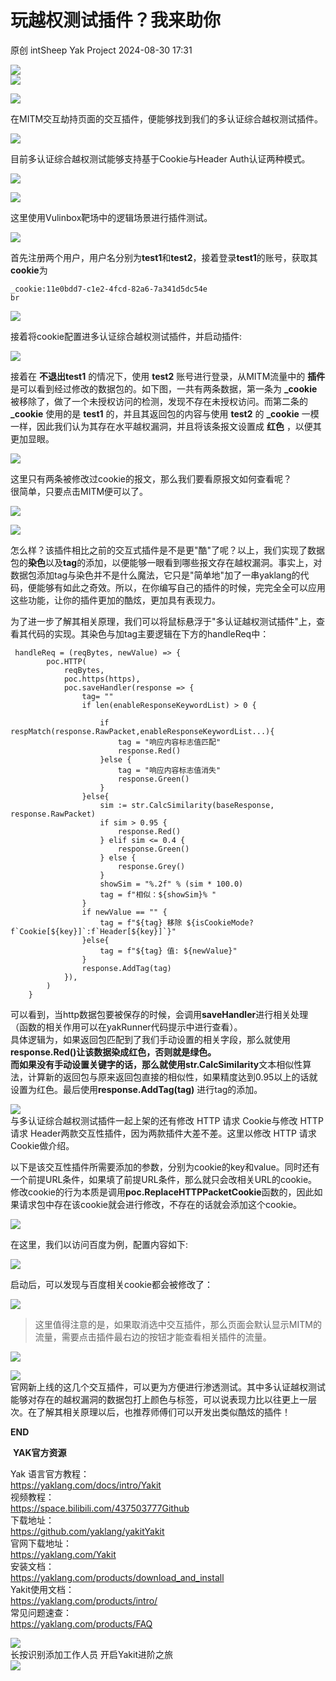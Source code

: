 #  玩越权测试插件？我来助你   
原创 intSheep  Yak Project   2024-08-30 17:31  
  
![](/articles/wechat2md-57d4b38fb5fac67b077017855ed50c43.gif)  
![](/articles/wechat2md-a4f2bfae3f0ef062eb864a5cf570c1a8.other)  
[](http://mp.weixin.qq.com/s?__biz=Mzk0MTM4NzIxMQ==&mid=2247520865&idx=1&sn=b56361be1d147e02733410b9be1a75b9&chksm=c2d1eec5f5a667d3f65a78c0837685809c036e8d55f7a5add58c177f2d6a57de949dd416fb86&scene=21#wechat_redirect)  
  
![](/articles/wechat2md-7709f2e0b02ccd8287c1260685352f0f.png)  
  
在MITM交互劫持页面的交互插件，便能够找到我们的多认证综合越权测试插件。  
  
![](/articles/wechat2md-e87cc15527860ebb0e8715d50e7a4e3e.png)  
  
目前多认证综合越权测试能够支持基于Cookie与Header Auth认证两种模式。  
  
![](/articles/wechat2md-d63d1afa3a4fcd0aa8c32791bb08d61b.png)  
  
![](/articles/wechat2md-c25965cb24b83218ea0f395a42da2566.png)  
  
这里使用Vulinbox靶场中的逻辑场景进行插件测试。  
  
![](/articles/wechat2md-168c6ca4dcfd3ad96a6483b28a430700.png)  
  
  
首先注册两个用户，用户名分别为**test1**和**test2**，接着登录**test1**的账号，获取其**cookie**为   
```
_cookie:11e0bdd7-c1e2-4fcd-82a6-7a341d5dc54e
br
```  
  
![](/articles/wechat2md-e1b93721379a19ecf0ef753fb32faa28.png)  
  
接着将cookie配置进多认证综合越权测试插件，并启动插件:  
  
![](/articles/wechat2md-a0fde05fa4a20c9572ac72ee675bcb7c.png)  
  
  
接着在 **不退出test1** 的情况下，使用 **test2** 账号进行登录，从MITM流量中的 **插件** 是可以看到经过修改的数据包的。如下图，一共有两条数据，第一条为 **_cookie** 被移除了，做了一个未授权访问的检测，发现不存在未授权访问。而第二条的 **_cookie** 使用的是 **test1** 的，并且其返回包的内容与使用 **test2** 的 **_cookie** 一模一样，因此我们认为其存在水平越权漏洞，并且将该条报文设置成 **红色** ，以便其更加显眼。  
  
![](/articles/wechat2md-a9287ed0266b72f356d3d5940f3fb9d5.png)  
  
这里只有两条被修改过cookie的报文，那么我们要看原报文如何查看呢？  
很简单，只要点击MITM便可以了。  
  
![](/articles/wechat2md-6000b3f7d7f5580a7cefc0647e10e0b7.png)  
  
  
![](/articles/wechat2md-397689b9ae494d9a5de8c9e0c20b07f9.png)  
  
怎么样？该插件相比之前的交互式插件是不是更"酷"了呢？以上，我们实现了数据包的**染色**以及**tag**的添加，以便能够一眼看到哪些报文存在越权漏洞。事实上，对数据包添加tag与染色并不是什么魔法，它只是"简单地"加了一串yaklang的代码，便能够有如此之奇效。所以，在你编写自己的插件的时候，完完全全可以应用这些功能，让你的插件更加的酷炫，更加具有表现力。  
  
为了进一步了解其相关原理，我们可以将鼠标悬浮于"多认证越权测试插件"上，查看其代码的实现。其染色与加tag主要逻辑在下方的handleReq中：  
```
 handleReq = (reqBytes, newValue) => {
        poc.HTTP(
            reqBytes,
            poc.https(https),
            poc.saveHandler(response => {
                tag= ""
                if len(enableResponseKeywordList) > 0 {

                    if respMatch(response.RawPacket,enableResponseKeywordList...){
                        tag = "响应内容标志值匹配"
                        response.Red()
                    }else {
                        tag = "响应内容标志值消失"
                        response.Green()
                    }
                }else{
                    sim := str.CalcSimilarity(baseResponse, response.RawPacket)
                    if sim > 0.95 {
                        response.Red()
                    } elif sim <= 0.4 {
                        response.Green()
                    } else {
                        response.Grey()
                    }
                    showSim = "%.2f" % (sim * 100.0)
                    tag = f"相似：${showSim}% "
                }
                if newValue == "" {
                    tag = f"${tag} 移除 ${isCookieMode? f`Cookie[${key}]`:f`Header[${key}]`}"
                }else{
                    tag = f"${tag} 值: ${newValue}"
                }
                response.AddTag(tag)
            }), 
        )
    }

```  
  
可以看到，当http数据包要被保存的时候，会调用**saveHandler**进行相关处理（函数的相关作用可以在yakRunner代码提示中进行查看）。  
具体逻辑为，如果返回包匹配到了我们手动设置的相关字段，那么就使用**response.Red()**让该数据染成红色，否则就是绿色。  
而如果没有手动设置关键字的话，那么就使用**str.CalcSimilarity**文本相似性算法，计算新的返回包与原来返回包直接的相似性，如果精度达到0.95以上的话就设置为红色。最后使用**response.AddTag(tag)** 进行tag的添加。  
  
![](/articles/wechat2md-deec0737b462cea36b947e8d29314aad.png)  
与多认证综合越权测试插件一起上架的还有修改 HTTP 请求 Cookie与修改 HTTP 请求 Header两款交互性插件，因为两款插件大差不差。这里以修改 HTTP 请求 Cookie做介绍。  
  
以下是该交互性插件所需要添加的参数，分别为cookie的key和value。同时还有一个前提URL条件，如果填了前提URL条件，那么就只会改相关URL的cookie。修改cookie的行为本质是调用**poc.ReplaceHTTPPacketCookie**函数的，因此如果请求包中存在该cookie就会进行修改，不存在的话就会添加这个cookie。  
  
![](/articles/wechat2md-6fab4a3b31bfa0ba64855915eebe2d4b.png)  
  
在这里，我们以访问百度为例，配置内容如下:  
  
![](/articles/wechat2md-d2afd0627d4b19c0c67d4eb2495355cc.png)  
  
启动后，可以发现与百度相关cookie都会被修改了：  
  
![](/articles/wechat2md-72e6ad634da34a06160b5d282dd98116.png)  
> 这里值得注意的是，如果取消选中交互插件，那么页面会默认显示MITM的流量，需要点击插件最右边的按钮才能查看相关插件的流量。  
  
  
![](/articles/wechat2md-2e221840dfad326b136f71cdf7427fb9.png)    
  
![](/articles/wechat2md-178404567bd5369ce0ce41ff7c7dbf21.png)  
官网新上线的这几个交互插件，可以更为方便进行渗透测试。其中多认证越权测试能够对存在的越权漏洞的数据包打上颜色与标签，可以说表现力比以往更上一层次。在了解其相关原理以后，也推荐师傅们可以开发出类似酷炫的插件！  
  
  
  
**END**  
  
  
  
 **YAK官方资源**  
  
  
Yak 语言官方教程：  
https://yaklang.com/docs/intro/Yakit   
视频教程：  
https://space.bilibili.com/437503777Github  
下载地址：  
https://github.com/yaklang/yakitYakit  
官网下载地址：  
https://yaklang.com/Yakit  
安装文档：  
https://yaklang.com/products/download_and_install  
Yakit使用文档：  
https://yaklang.com/products/intro/  
常见问题速查：  
https://yaklang.com/products/FAQ  
  
![](/articles/wechat2md-85062b6e6c63b9d9d17d1e2a5ca2ec01.other)  
长按识别添加工作人员
开启Yakit进阶之旅  
![](/articles/wechat2md-14665f86963c7c123b43378ebc55bb0f.other)
  
